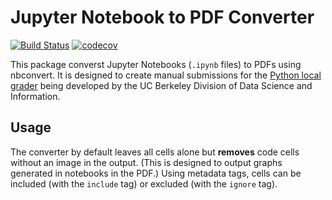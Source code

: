 # Jupyter Notebook to PDF Converter

[![Build Status](https://travis-ci.org/ucbds-infra/nb2pdf.svg?branch=master)](https://travis-ci.org/ucbds-infra/nb2pdf) [![codecov](https://codecov.io/gh/ucbds-infra/nb2pdf/branch/master/graph/badge.svg)](https://codecov.io/gh/ucbds-infra/nb2pdf)

This package converst Jupyter Notebooks (`.ipynb` files) to PDFs using nbconvert. It is designed to create manual submissions for the [Python local grader](https://github.com/ucbds-infra/local-grader) being developed by the UC Berkeley Division of Data Science and Information.

## Usage

The converter by default leaves all cells alone but **removes** code cells without an image in the output. (This is designed to output graphs generated in notebooks in the PDF.) Using metadata tags, cells can be included (with the `include` tag) or excluded (with the `ignore` tag).